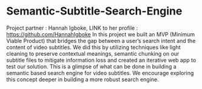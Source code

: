 # Semantic-Subtitle-Search-Engine

Project partner : Hannah Igboke, LINK to her profile : https://github.com/HannahIgboke
In this project we built an MVP (Minimum Viable Product) that bridges the gap between a user’s search intent and the content of video subtitles. We did this by utilizing techniques like light cleaning to preserve contextual meanings, semantic chunking on our subtitle files to mitigate information loss and created an iterative web app to test our solution. This is a glimpse of what can be done in building a semantic based search engine for video subtitles. We encourage exploring this concept deeper in building a more robust search engine.
